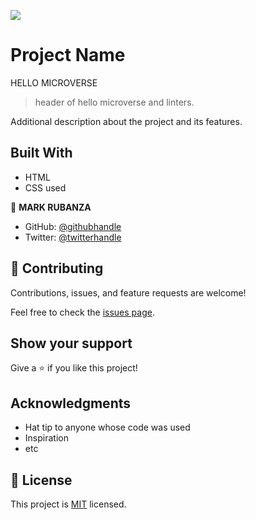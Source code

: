 ![](https://img.shields.io/badge/Microverse-blueviolet)

# Project Name

HELLO MICROVERSE

> header of hello microverse and linters.

Additional description about the project and its features.

## Built With

- HTML
- CSS used

👤 **MARK RUBANZA**

- GitHub: [@githubhandle](https://github.com/banzaman)
- Twitter: [@twitterhandle](https://twitter.com/banzamarq10)

## 🤝 Contributing

Contributions, issues, and feature requests are welcome!

Feel free to check the [issues page](https://github.com/banzaman/congenial-spoon/issues).

## Show your support

Give a ⭐️ if you like this project!

## Acknowledgments

- Hat tip to anyone whose code was used
- Inspiration
- etc

## 📝 License

This project is [MIT](./MIT.md) licensed.
